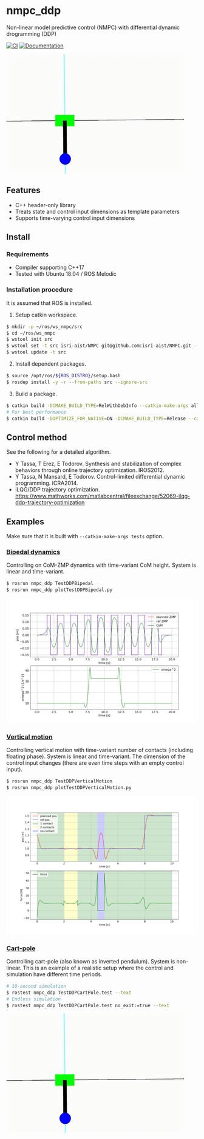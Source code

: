 # nmpc_ddp
Non-linear model predictive control (NMPC) with differential dynamic drogramming (DDP)

[![CI](https://github.com/isri-aist/NMPC/actions/workflows/ci.yaml/badge.svg)](https://github.com/isri-aist/NMPC/actions/workflows/ci.yaml)
[![Documentation](https://img.shields.io/badge/doxygen-online-brightgreen?logo=read-the-docs&style=flat)](https://isri-aist.github.io/NMPC/nmpc_ddp/index.html)

![TestDDPCartPole](doc/images/TestDDPCartPole.gif)

## Features
- C++ header-only library
- Treats state and control input dimensions as template parameters
- Supports time-varying control input dimensions

## Install

### Requirements
- Compiler supporting C++17
- Tested with Ubuntu 18.04 / ROS Melodic

### Installation procedure
It is assumed that ROS is installed.

1. Setup catkin workspace.
```bash
$ mkdir -p ~/ros/ws_nmpc/src
$ cd ~/ros/ws_nmpc
$ wstool init src
$ wstool set -t src isri-aist/NMPC git@github.com:isri-aist/NMPC.git --git -y
$ wstool update -t src
```

2. Install dependent packages.
```bash
$ source /opt/ros/${ROS_DISTRO}/setup.bash
$ rosdep install -y -r --from-paths src --ignore-src
```

3. Build a package.
```bash
$ catkin build -DCMAKE_BUILD_TYPE=RelWithDebInfo --catkin-make-args all tests
# For best performance
$ catkin build -DOPTIMIZE_FOR_NATIVE=ON -DCMAKE_BUILD_TYPE=Release --catkin-make-args all tests
```

## Control method
See the following for a detailed algorithm.
- Y Tassa, T Erez, E Todorov. Synthesis and stabilization of complex behaviors through online trajectory optimization. IROS2012.
- Y Tassa, N Mansard, E Todorov. Control-limited differential dynamic programming. ICRA2014.
- iLQG/DDP trajectory optimization.
  https://www.mathworks.com/matlabcentral/fileexchange/52069-ilqg-ddp-trajectory-optimization

## Examples
Make sure that it is built with `--catkin-make-args tests` option.

### [Bipedal dynamics](tests/src/TestDDPBipedal.cpp)
Controlling on CoM-ZMP dynamics with time-variant CoM height.
System is linear and time-variant.
```bash
$ rosrun nmpc_ddp TestDDPBipedal
$ rosrun nmpc_ddp plotTestDDPBipedal.py
```
![TestDDPBipedal](doc/images/TestDDPBipedal.png)

### [Vertical motion](tests/src/TestDDPVerticalMotion.cpp)
Controlling vertical motion with time-variant number of contacts (including floating phase).
System is linear and time-variant.
The dimension of the control input changes (there are even time steps with an empty control input).
```bash
$ rosrun nmpc_ddp TestDDPVerticalMotion
$ rosrun nmpc_ddp plotTestDDPVerticalMotion.py
```
![TestDDPVerticalMotion](doc/images/TestDDPVerticalMotion.png)

### [Cart-pole](tests/src/TestDDPCartPole.cpp)
Controlling cart-pole (also known as inverted pendulum).
System is non-linear.
This is an example of a realistic setup where the control and simulation have different time periods.
```bash
# 10-second simulation
$ rostest nmpc_ddp TestDDPCartPole.test --text
# Endless simulation
$ rostest nmpc_ddp TestDDPCartPole.test no_exit:=true --text
```
![TestDDPCartPole](doc/images/TestDDPCartPole.gif)
